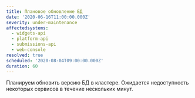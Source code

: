 ```yaml
---
title: Плановое обновление БД
date: '2020-06-16T11:00:00.000Z'
severity: under-maintenance
affectedsystems:
  - widgets-api
  - platform-api
  - submissions-api
  - web-console
resolved: true
scheduled: '2020-08-04T09:00:00.000Z'
duration: 60
---
```

Планируем обновить версию БД в кластере.
Ожидается недоступность некоторых сервисов в течение нескольких минут.

<!--- language code: ru -->
